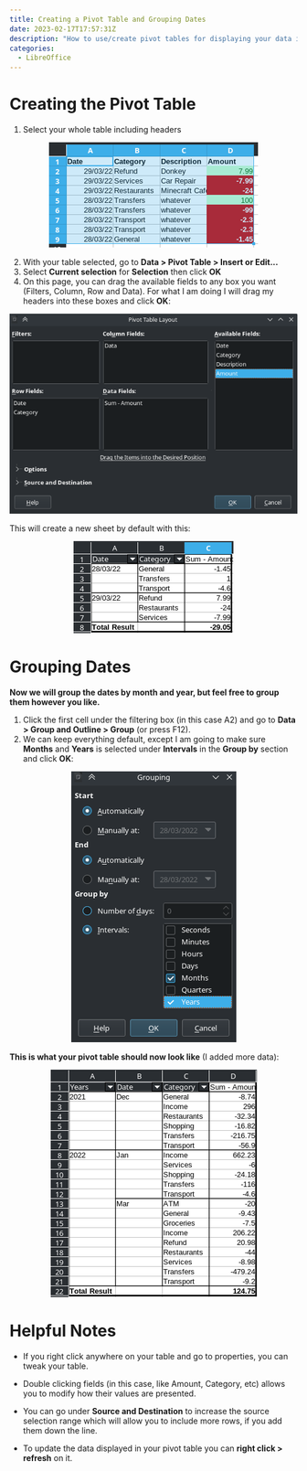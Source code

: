 ```yaml
---
title: Creating a Pivot Table and Grouping Dates
date: 2023-02-17T17:57:31Z
description: "How to use/create pivot tables for displaying your data in a more understandable way in LibreOffice Calc"
categories:
  - LibreOffice
---
```


# Creating the Pivot Table

1. Select your whole table including headers

<center>
<img src="./1.png" alt="Selecting table area" />
</center>

2. With your table selected, go to **Data > Pivot Table > Insert or Edit...**
3. Select **Current selection** for **Selection** then click **OK**
4. On this page, you can drag the available fields to any box you want (Filters, Column, Row and Data). For what I am doing I will drag my headers into these boxes and click **OK**:

<center>
<img src="./2.png" alt="Customizing pivot table layout" />
</center>

This will create a new sheet by default with this:

<center>
<img src="./3.png" alt="How the pivot table will look" />
</center>

# Grouping Dates

**Now we will group the dates by month and year, but feel free to group them however you like.**

1. Click the first cell under the filtering box (in this case A2) and go to **Data > Group and Outline > Group** (or press F12).
2. We can keep everything default, except I am going to make sure **Months** and **Years** is selected under **Intervals** in the **Group by** section and click **OK**:

<center>
<img src="./4.png" alt="Table grouping menu" />
</center>

**This is what your pivot table should now look like** (I added more data):

<center>
<img src="./5.png" alt="Final pivot table result" />
</center>

# Helpful Notes

- If you right click anywhere on your table and go to properties, you can tweak your table.

- Double clicking fields (in this case, like Amount, Category, etc) allows you to modify how their values are presented.

- You can go under **Source and Destination** to increase the source selection range which will allow you to include more rows, if you add them down the line.

- To update the data displayed in your pivot table you can **right click > refresh** on it.
